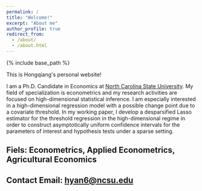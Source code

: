 ```yaml
---
permalink: /
title: "Welcome!"
excerpt: "About me"
author_profile: true
redirect_from: 
  - /about/
  - /about.html
---
```

{% include base_path %}

This is Hongqiang's personal website! 

I am a Ph.D. Candidate in Economics at [North Carolina State University](https://cals.ncsu.edu/agricultural-and-resource-economics/people/hyan6/). My field of specialization is econometrics and my research activities are focused on high-dimensional statistical inference. I am especially interested in a high-dimensional regression model with a possible change point due to a covariate threshold. In my working paper, I develop a desparsified Lasso estimator for the threshold regression in the high-dimensional regime in order to construct asymptotically uniform confidence intervals for the parameters of interest and hypothesis tests under a sparse setting.



## Fiels: Econometrics, Applied Econometrics, Agricultural Economics
## Contact Email: hyan6@ncsu.edu

